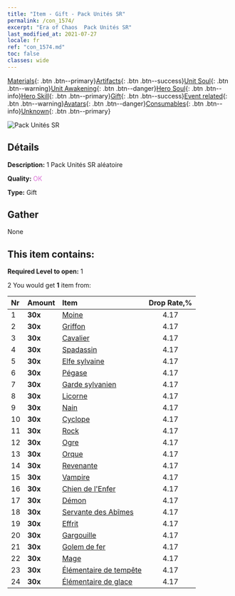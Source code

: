 ```yaml
---
title: "Item - Gift - Pack Unités SR"
permalink: /con_1574/
excerpt: "Era of Chaos  Pack Unités SR"
last_modified_at: 2021-07-27
locale: fr
ref: "con_1574.md"
toc: false
classes: wide
---
```

 [Materials](/ItemsFR/){: .btn .btn--primary}[Artifacts](/ItemsFR/Artifacts/){: .btn .btn--success}[Unit Soul](/ItemsFR/UnitSoul/){: .btn .btn--warning}[Unit Awakening](/ItemsFR/UnitAwakening/){: .btn .btn--danger}[Hero Soul](/ItemsFR/HeroSoul/){: .btn .btn--info}[Hero Skill](/ItemsFR/HeroSkill/){: .btn .btn--primary}[Gift](/ItemsFR/Gift/){: .btn .btn--success}[Event related](/ItemsFR/Events/){: .btn .btn--warning}[Avatars](/ItemsFR/Avatars/){: .btn .btn--danger}[Consumables](/ItemsFR/Consumables/){: .btn .btn--info}[Unknown](/ItemsFR/Unknown/){: .btn .btn--primary}

 ![Pack Unités SR](/images/t/i_907190.png)

## Détails
 **Description:** 1 Pack Unités SR aléatoire

 **Quality:** <span style="color: #DA70D6">OK</span>

 **Type:** Gift

## Gather

  None

## This item contains:

 **Required Level to open:** 1

 2 You would get **1** item  from:

  | Nr | Amount |     Item    | Drop Rate,% |
  |:---|:-------|:------------|:---------:|
  | 1 |  **30x** | [Moine](/ItemsFR/unt_194/) | 4.17 | 
  | 2 |  **30x** | [Griffon](/ItemsFR/unt_192/) | 4.17 | 
  | 3 |  **30x** | [Cavalier ](/ItemsFR/unt_195/) | 4.17 | 
  | 4 |  **30x** | [Spadassin](/ItemsFR/unt_193/) | 4.17 | 
  | 5 |  **30x** | [Elfe sylvaine](/ItemsFR/unt_201/) | 4.17 | 
  | 6 |  **30x** | [Pégase](/ItemsFR/unt_202/) | 4.17 | 
  | 7 |  **30x** | [Garde sylvanien](/ItemsFR/unt_203/) | 4.17 | 
  | 8 |  **30x** | [Licorne](/ItemsFR/unt_204/) | 4.17 | 
  | 9 |  **30x** | [Nain](/ItemsFR/unt_200/) | 4.17 | 
  | 10 |  **30x** | [Cyclope](/ItemsFR/unt_222/) | 4.17 | 
  | 11 |  **30x** | [Rock](/ItemsFR/unt_221/) | 4.17 | 
  | 12 |  **30x** | [Ogre](/ItemsFR/unt_220/) | 4.17 | 
  | 13 |  **30x** | [Orque](/ItemsFR/unt_219/) | 4.17 | 
  | 14 |  **30x** | [Revenante](/ItemsFR/unt_210/) | 4.17 | 
  | 15 |  **30x** | [Vampire](/ItemsFR/unt_211/) | 4.17 | 
  | 16 |  **30x** | [Chien de l'Enfer](/ItemsFR/unt_228/) | 4.17 | 
  | 17 |  **30x** | [Démon](/ItemsFR/unt_229/) | 4.17 | 
  | 18 |  **30x** | [Servante des Abîmes](/ItemsFR/unt_230/) | 4.17 | 
  | 19 |  **30x** | [Effrit](/ItemsFR/unt_231/) | 4.17 | 
  | 20 |  **30x** | [Gargouille](/ItemsFR/unt_236/) | 4.17 | 
  | 21 |  **30x** | [Golem de fer](/ItemsFR/unt_237/) | 4.17 | 
  | 22 |  **30x** | [Mage](/ItemsFR/unt_238/) | 4.17 | 
  | 23 |  **30x** | [Élémentaire de tempête](/ItemsFR/unt_263/) | 4.17 | 
  | 24 |  **30x** | [Élémentaire de glace](/ItemsFR/unt_264/) | 4.17 | 
